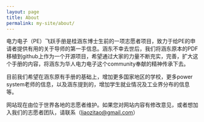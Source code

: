 ```yaml
---
layout: page
title: About
permalink: my-site/about/
---
```

电力电子（PE）飞跃手册是桂涵东博士生前的一项志愿者项目，致力于给PE的申请者提供有用的关于导师的第一手信息。涵东不幸去世后，我们将涵东原本的PDF移植到github上作为一个开源项目，希望通过大家的力量不断充实，完善，扩大这个手册的内容，将涵东为华人电力电子这个community奉献的精神传承下去。

目前我们希望在涵东原有手册的基础上，增加更多国家地区的学校，更多power system老师的信息，以及涵东提到的，增加学生就业情况及工业界分布的信息等。

网站现在由位于世界各地的志愿者维护。如果您对网站内容有修改意见，或者想加入我们的志愿者团队，请联系（liaozitao@gmail.com）
